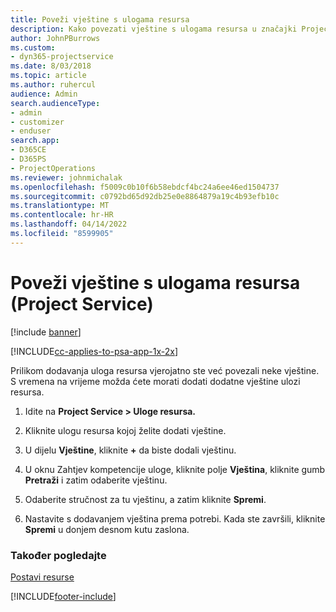 ```yaml
---
title: Poveži vještine s ulogama resursa
description: Kako povezati vještine s ulogama resursa u značajki Project Service
author: JohnPBurrows
ms.custom:
- dyn365-projectservice
ms.date: 8/03/2018
ms.topic: article
ms.author: ruhercul
audience: Admin
search.audienceType:
- admin
- customizer
- enduser
search.app:
- D365CE
- D365PS
- ProjectOperations
ms.reviewer: johnmichalak
ms.openlocfilehash: f5009c0b10f6b58ebdcf4bc24a6ee46ed1504737
ms.sourcegitcommit: c0792bd65d92db25e0e8864879a19c4b93efb10c
ms.translationtype: MT
ms.contentlocale: hr-HR
ms.lasthandoff: 04/14/2022
ms.locfileid: "8599905"
---
```

# <a name="associate-skills-with-resource-roles-project-service"></a>Poveži vještine s ulogama resursa (Project Service)

[!include [banner](../includes/psa-now-project-operations.md)]

[!INCLUDE[cc-applies-to-psa-app-1x-2x](../includes/cc-applies-to-psa-app-1x-2x.md)]

Prilikom dodavanja uloga resursa vjerojatno ste već povezali neke vještine. S vremena na vrijeme možda ćete morati dodati dodatne vještine ulozi resursa.  
  
1.  Idite na **Project Service > Uloge resursa.**  
  
2.  Kliknite ulogu resursa kojoj želite dodati vještine.  
  
3.  U dijelu **Vještine**, kliknite **+** da biste dodali vještinu.  
  
4.  U oknu Zahtjev kompetencije uloge, kliknite polje **Vještina**, kliknite gumb **Pretraži** i zatim odaberite vještinu.  
  
5.  Odaberite stručnost za tu vještinu, a zatim kliknite **Spremi**.  
  
6.  Nastavite s dodavanjem vještina prema potrebi. Kada ste završili, kliknite **Spremi** u donjem desnom kutu zaslona.  
  
### <a name="see-also"></a>Također pogledajte  
 [Postavi resurse](../psa/set-up-resources.md)


[!INCLUDE[footer-include](../includes/footer-banner.md)]
